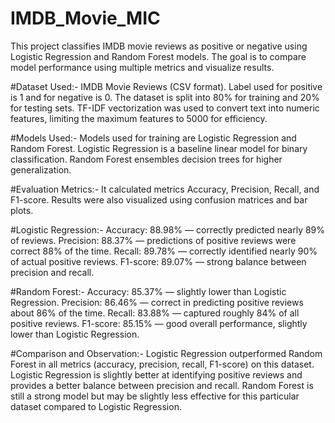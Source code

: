 # IMDB_Movie_MIC
This project classifies IMDB movie reviews as positive or negative using Logistic Regression and Random Forest models.
The goal is to compare model performance using multiple metrics and visualize results.

#Dataset Used:-
IMDB Movie Reviews (CSV format).
Label used for positive is 1 and for negative is 0.
The dataset is split into 80% for training and 20% for testing sets.
TF-IDF vectorization was used to convert text into numeric features, limiting the maximum features to 5000 for efficiency.

#Models Used:-
Models used for training are Logistic Regression and Random Forest.
Logistic Regression is a baseline linear model for binary classification.
Random Forest ensembles decision trees for higher generalization.

#Evaluation Metrics:-
It calculated metrics Accuracy, Precision, Recall, and F1-score. Results were also visualized using confusion matrices and bar plots.

#Logistic Regression:-
Accuracy: 88.98% — correctly predicted nearly 89% of reviews.
Precision: 88.37% — predictions of positive reviews were correct 88% of the time.
Recall: 89.78% — correctly identified nearly 90% of actual positive reviews.
F1-score: 89.07% — strong balance between precision and recall.

#Random Forest:-
Accuracy: 85.37% — slightly lower than Logistic Regression.
Precision: 86.46% — correct in predicting positive reviews about 86% of the time.
Recall: 83.88% — captured roughly 84% of all positive reviews.
F1-score: 85.15% — good overall performance, slightly lower than Logistic Regression.

#Comparison and Observation:-
Logistic Regression outperformed Random Forest in all metrics (accuracy, precision, recall, F1-score) on this dataset.
Logistic Regression is slightly better at identifying positive reviews and provides a better balance between precision and recall.
Random Forest is still a strong model but may be slightly less effective for this particular dataset compared to Logistic Regression.
